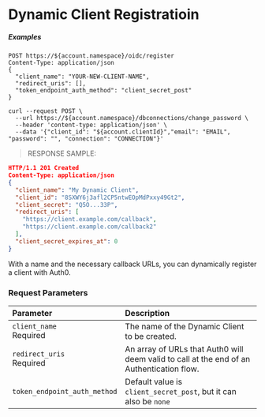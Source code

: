 # Dynamic Client Registratioin

<h5 class="code-snippet-title">Examples</h5>

```http
POST https://${account.namespace}/oidc/register
Content-Type: application/json
{
  "client_name": "YOUR-NEW-CLIENT-NAME",
  "redirect_uris": [],
  "token_endpoint_auth_method": "client_secret_post"
}
```

```shell
curl --request POST \
  --url https://${account.namespace}/dbconnections/change_password \
  --header 'content-type: application/json' \
  --data '{"client_id": "${account.clientId}","email": "EMAIL", "password": "", "connection": "CONNECTION"}'
```

> RESPONSE SAMPLE:

```json
HTTP/1.1 201 Created
Content-Type: application/json
{
  "client_name": "My Dynamic Client",
  "client_id": "8SXWY6j3afl2CP5ntwEOpMdPxxy49Gt2",
  "client_secret": "Q5O...33P",
  "redirect_uris": [
    "https://client.example.com/callback",
    "https://client.example.com/callback2"
  ],
  "client_secret_expires_at": 0
}
```

With a name and the necessary callback URLs, you can dynamically register a client with Auth0.

### Request Parameters

| Parameter        | Description |
|:-----------------|:------------|
| `client_name`<br/><span class="label label-danger">Required</span> | The name of the Dynamic Client to be created. |
| `redirect_uris`<br/><span class="label label-danger">Required</span> | An array of URLs that Auth0 will deem valid to call at the end of an Authentication flow. |
| `token_endpoint_auth_method` | Default value is `client_secret_post`, but it can also be `none` |